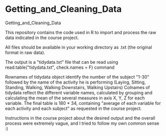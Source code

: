 Getting_and_Cleaning_Data
=========================

Getting_and_Cleaning_Data

This repository contains the code used in R to import and process the raw data indicated in the course project.

All files should be available in your working directory as .txt (the original format in raw data).

The output is a "tidydata.txt" file that can be read using read.table("tidydata.txt", check.names = F) command

Rownames of tidydata object identify the number of the subject "1-30" followed by the name of the activity he is performing (Laying, Sitting, Standing, Walking, Walking Downstairs, Walking Upstairs)
Colnames of tidydata reflect the different variable names, calculated by grouping and calculating the mean of the several measures in axis X, Y, Z for each variable.
The final table is 180 * 34, containing "average of each variable for each activity and each subject" as requested in the course project.

Instructions in the course project about the desired output and the overall process were extremely vague, and I tried to follow my own common sense :)
